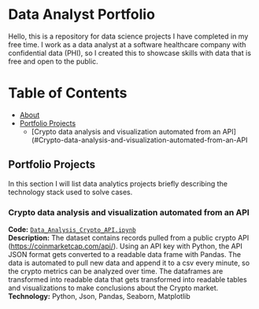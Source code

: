 # Data Analyst Portfolio

Hello, this is a repository for data science projects I have completed in my free time. I work as a data analyst at a software healthcare company with confidential data (PHI), so I created this to showcase skills with data that is free and open to the public.
<br>

# Table of Contents
- [About](#about)
- [Portfolio Projects](#portfolio-projects)
	+ [Crypto data analysis and visualization automated from an API](#Crypto-data-analysis-and-visualization-automated-from-an-API

## Portfolio Projects
In this section I will list data analytics projects briefly describing the technology stack used to solve cases.

### Crypto data analysis and visualization automated from an API
**Code:** [`Data_Analysis_Crypto_API.ipynb`]([https://github.com/sophielindsay/Data-Analyst-Portfolio/blob/main/Data_Analysis_Crypto_API.ipynb])   
**Description:** The dataset contains records pulled from a public crypto API (https://coinmarketcap.com/api/). Using an API key with Python, the API JSON format gets converted to a readable data frame with Pandas. The data is automated to pull new data and append it to a csv every minute, so the crypto metrics can be analyzed over time. The dataframes are transformed into readable data that gets transformed into readable tables and visualizations to make conclusions about the Crypto market.
**Technology:** Python, Json, Pandas, Seaborn, Matplotlib 
